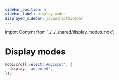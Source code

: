```yaml
---
sidebar_position: 6
sidebar_label: Display modes
displayed_sidebar: javascriptSidebar
---
```


import Content from '../../_shared/display_modes.mdx';

# Display modes

<Content />

```js title="Setting a display option"
mobiscroll.select('#myInput', {
  display: 'anchored',
});
```
